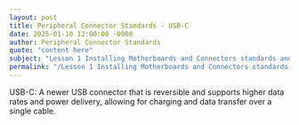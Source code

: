 ```yaml
---
layout: post
title: Peripheral Connector Standards - USB-C
date: 2025-01-10 12:00:00 -0000
author: Peripheral Connector Standards
quote: "content here"
subject: "Lesson 1 Installing Motherboards and Connectors standards and specifications"
permalink: "/Lesson 1 Installing Motherboards and Connectors standards and specifications/Peripheral Connector Standards/Peripheral Connector Standards - USB-C"
---
```


USB-C: A newer USB connector that is reversible and supports higher data rates and power delivery, allowing for charging and data transfer over a single cable.
